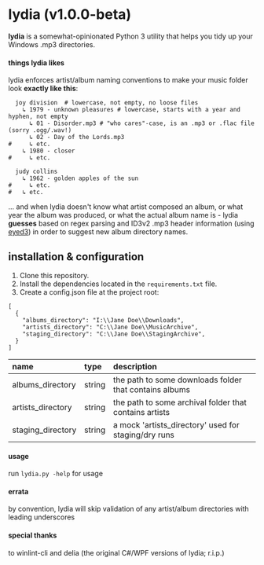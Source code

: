 # lydia (v1.0.0-beta)

**lydia** is a somewhat-opinionated Python 3 utility that helps you tidy up your Windows .mp3 directories.
 
#### things lydia likes

lydia enforces artist/album naming conventions to make your music folder look **exactly like this**:

```properties
  joy division  # lowercase, not empty, no loose files
    ↳ 1979 - unknown pleasures # lowercase, starts with a year and hyphen, not empty
      ↳ 01 - Disorder.mp3 # "who cares"-case, is an .mp3 or .flac file (sorry .ogg/.wav!)
      ↳ 02 - Day of the Lords.mp3 
#     ↳ etc.
    ↳ 1980 - closer
#     ↳ etc.
    
  judy collins
    ↳ 1962 - golden apples of the sun
#     ↳ etc.
#   ↳ etc.
```

... and when lydia doesn't know what artist composed an album, or what year the album was produced, or what the actual album name is - lydia **guesses** based on regex parsing and ID3v2 .mp3 header information (using [eyed3](http://eyed3.nicfit.net/)) in order to suggest new album directory names.

## installation & configuration

1. Clone this repository.
2. Install the dependencies located in the `requirements.txt` file.
3. Create a config.json file at the project root:

```
[
  {
    "albums_directory": "I:\\Jane Doe\\Downloads",
    "artists_directory": "C:\\Jane Doe\\MusicArchive",
    "staging_directory": "C:\\Jane Doe\\StagingArchive",
  }
]
```

| name               | type   | description                                              |
| :----------------  | :----- | :--------------------------------------------            |
| albums_directory   | string | the path to some downloads folder that contains albums   |
| artists_directory  | string | the path to some archival folder that contains artists   |
| staging_directory  | string | a mock 'artists_directory' used for staging/dry runs |


#### usage

run `lydia.py -help` for usage

#### errata

 by convention, lydia will skip validation of any artist/album directories with leading underscores

#### special thanks

to winlint-cli and delia (the original C#/WPF versions of lydia; r.i.p.)
